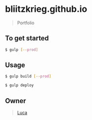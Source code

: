 # bliitzkrieg.github.io

> Portfolio

## To get started

```sh
$ gulp [--prod]
```

## Usage

```sh
$ gulp build [--prod]
```

```sh
$ gulp deploy
```

## Owner

> [Luca](bliitzkrieg.github.io)
